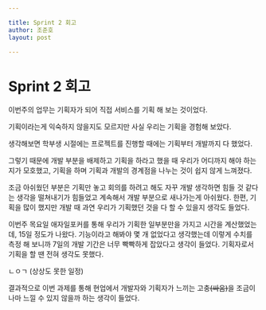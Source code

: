 ```yaml
---

title: Sprint 2 회고
author: 조준호
layout: post

---
```




# Sprint 2 회고



이번주의 업무는 기획자가 되어 직접 서비스를 기획 해 보는 것이었다.

기획이라는게 익숙하지 않을지도 모르지만 사실 우리는 기획을 경험해 보았다.

생각해보면 학부생 시절에는 프로젝트를 진행할 때에는 기획부터 개발까지 다 했었다.

그렇기 때문에 개발 부분을 배제하고 기획을 하라고 했을 때 우리가 어디까지 해야 하는지가 모호했고, 기획을 하며 기획과 개발의 경계점을 나누는 것이 쉽지 않게 느껴졌다.

조금 아쉬웠던 부분은 기획만 놓고 회의를 하려고 해도 자꾸 개발 생각하면 힘들 것 같다는 생각을 떨쳐내기가 힘들었고 계속해서 개발 부분으로 새나가는게 아쉬웠다. 한편, 기획을 많이 했지만 개발 때 과연 우리가 기획했던 것을 다 할 수 있을지 생각도 들었다.

이번주 목요일 애자일포커를 통해 우리가 기획한 일부분만을 가지고 시간을 계산했었는데, 15일 정도가 나왔다. 기능이라고 해봐야 몇 개 없었다고 생각했는데 이렇게 수치를 측정 해 보니까 7일의 개발 기간은 너무 빡빡하게 잡았다고 생각이 들었다. 기획자로서 기획을 할 땐 전혀 생각도 못했다.

ㄴㅇㄱ (상상도 못한 일정)

결과적으로 이번 과제를 통해 현업에서 개발자와 기획자가 느끼는 고충~~(싸움)~~을 조금이나마 느낄 수 있지 않을까 하는 생각이 들었다.
